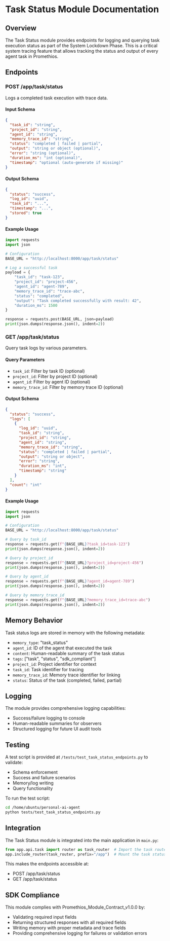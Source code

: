 # Task Status Module Documentation

## Overview

The Task Status module provides endpoints for logging and querying task execution status as part of the System Lockdown Phase. This is a critical system tracing feature that allows tracking the status and output of every agent task in Promethios.

## Endpoints

### POST /app/task/status

Logs a completed task execution with trace data.

#### Input Schema

```json
{
  "task_id": "string",
  "project_id": "string",
  "agent_id": "string",
  "memory_trace_id": "string",
  "status": "completed | failed | partial",
  "output": "string or object (optional)",
  "error": "string (optional)",
  "duration_ms": "int (optional)",
  "timestamp": "optional (auto-generate if missing)"
}
```

#### Output Schema

```json
{
  "status": "success",
  "log_id": "uuid",
  "task_id": "...",
  "timestamp": "...",
  "stored": true
}
```

#### Example Usage

```python
import requests
import json

# Configuration
BASE_URL = "http://localhost:8000/app/task/status"

# Log a successful task
payload = {
    "task_id": "task-123",
    "project_id": "project-456",
    "agent_id": "agent-789",
    "memory_trace_id": "trace-abc",
    "status": "completed",
    "output": "Task completed successfully with result: 42",
    "duration_ms": 1500
}

response = requests.post(BASE_URL, json=payload)
print(json.dumps(response.json(), indent=2))
```

### GET /app/task/status

Query task logs by various parameters.

#### Query Parameters

- `task_id`: Filter by task ID (optional)
- `project_id`: Filter by project ID (optional)
- `agent_id`: Filter by agent ID (optional)
- `memory_trace_id`: Filter by memory trace ID (optional)

#### Output Schema

```json
{
  "status": "success",
  "logs": [
    {
      "log_id": "uuid",
      "task_id": "string",
      "project_id": "string",
      "agent_id": "string",
      "memory_trace_id": "string",
      "status": "completed | failed | partial",
      "output": "string or object",
      "error": "string",
      "duration_ms": "int",
      "timestamp": "string"
    }
  ],
  "count": "int"
}
```

#### Example Usage

```python
import requests
import json

# Configuration
BASE_URL = "http://localhost:8000/app/task/status"

# Query by task_id
response = requests.get(f"{BASE_URL}?task_id=task-123")
print(json.dumps(response.json(), indent=2))

# Query by project_id
response = requests.get(f"{BASE_URL}?project_id=project-456")
print(json.dumps(response.json(), indent=2))

# Query by agent_id
response = requests.get(f"{BASE_URL}?agent_id=agent-789")
print(json.dumps(response.json(), indent=2))

# Query by memory_trace_id
response = requests.get(f"{BASE_URL}?memory_trace_id=trace-abc")
print(json.dumps(response.json(), indent=2))
```

## Memory Behavior

Task status logs are stored in memory with the following metadata:

- `memory_type`: "task_status"
- `agent_id`: ID of the agent that executed the task
- `content`: Human-readable summary of the task status
- `tags`: ["task", "status", "sdk_compliant"]
- `project_id`: Project identifier for context
- `task_id`: Task identifier for tracing
- `memory_trace_id`: Memory trace identifier for linking
- `status`: Status of the task (completed, failed, partial)

## Logging

The module provides comprehensive logging capabilities:

- Success/failure logging to console
- Human-readable summaries for observers
- Structured logging for future UI audit tools

## Testing

A test script is provided at `/tests/test_task_status_endpoints.py` to validate:

- Schema enforcement
- Success and failure scenarios
- Memory/log writing
- Query functionality

To run the test script:

```bash
cd /home/ubuntu/personal-ai-agent
python tests/test_task_status_endpoints.py
```

## Integration

The Task Status module is integrated into the main application in `main.py`:

```python
from app.api.task import router as task_router  # Import the task router
app.include_router(task_router, prefix="/app")  # Mount the task status router
```

This makes the endpoints accessible at:
- POST /app/task/status
- GET /app/task/status

## SDK Compliance

This module complies with Promethios_Module_Contract_v1.0.0 by:
- Validating required input fields
- Returning structured responses with all required fields
- Writing memory with proper metadata and trace fields
- Providing comprehensive logging for failures or validation errors
